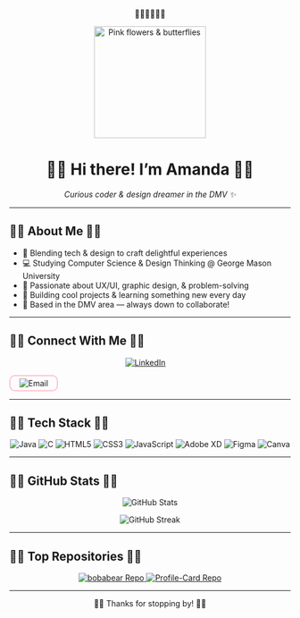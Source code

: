 <!-- README.md -->

<p align="center">🌸🦋🌸🦋🌸🦋</p>

<p align="center">
  <img src="https://media.giphy.com/media/3oEjI6SIIHBdRxXI40/giphy.gif" alt="Pink flowers & butterflies" width="200"/>
</p>

<h1 align="center">🌸🦋 Hi there! I’m Amanda 🌸🦋</h1>
<p align="center"><em>Curious coder & design dreamer in the DMV ✨</em></p>

---

## 🌺🦋 About Me 🦋🌺
- 🎀 Blending tech & design to craft delightful experiences  
- 💻 Studying Computer Science & Design Thinking @ George Mason University  
- 🎨 Passionate about UX/UI, graphic design, & problem-solving  
- 🚀 Building cool projects & learning something new every day  
- 📍 Based in the DMV area — always down to collaborate!

---

## 🌸🦋 Connect With Me 🦋🌸
<p align="center">
  <!-- LinkedIn badge without “Connect” -->
  <a href="https://www.linkedin.com/in/your-linkedin" style="margin: 0 8px;">
    <img
      src="https://img.shields.io/static/v1?label=LinkedIn&message=&style=for-the-badge&logo=linkedin&logoColor=white&color=FFC0CB"
      alt="LinkedIn"
    />
  </a>

  <!-- Email badge without “Say Hello,” inside pink box -->
  <a href="mailto:amanda@example.com" style="margin: 0 8px; text-decoration: none;">
    <div
      style="
        display: inline-block;
        border: 2px solid #FFC0CB;
        border-radius: 10px;
        padding: 4px 8px;
      "
    >
      <img
        src="https://img.shields.io/static/v1?label=Email&message=&style=for-the-badge&logo=gmail&logoColor=white&color=FFB6C1"
        alt="Email"
      />
    </div>
  </a>
</p>



---

## 🌺🦋 Tech Stack 🦋🌺
<p align="center">
  <img src="https://img.shields.io/badge/Java-ED8B00?style=for-the-badge&logo=java&logoColor=white&color=FFC0CB" alt="Java"/>
  <img src="https://img.shields.io/badge/C-00599C?style=for-the-badge&logo=c&logoColor=white&color=FFC0CB" alt="C"/>
  <img src="https://img.shields.io/badge/HTML5-E34F26?style=for-the-badge&logo=html5&logoColor=white&color=FFC0CB" alt="HTML5"/>
  <img src="https://img.shields.io/badge/CSS3-1572B6?style=for-the-badge&logo=css3&logoColor=white&color=FFC0CB" alt="CSS3"/>
  <img src="https://img.shields.io/badge/JavaScript-F7DF1E?style=for-the-badge&logo=javascript&logoColor=black&color=FFC0CB" alt="JavaScript"/>
  <img src="https://img.shields.io/badge/Adobe_XD-FF61F6?style=for-the-badge&logo=adobexd&logoColor=white&color=FFC0CB" alt="Adobe XD"/>
  <img src="https://img.shields.io/badge/Figma-F24E1E?style=for-the-badge&logo=figma&logoColor=white&color=FFC0CB" alt="Figma"/>
  <img src="https://img.shields.io/badge/Canva-00C4CC?style=for-the-badge&logo=canva&logoColor=white&color=FFC0CB" alt="Canva"/>
</p>

---

## 🌸🦋 GitHub Stats 🦋🌸
<p align="center">
  <img src="https://github-readme-stats.vercel.app/api?username=bobabear&show_icons=true&theme=dracula&bg_color=ffffff00&text_color=ff69b4" alt="GitHub Stats" />
</p>
<p align="center">
  <img src="https://github-readme-streak-stats.herokuapp.com?user=bobabear&theme=dracula&background=ffffff00&fire_color=ff69b4" alt="GitHub Streak" />
</p>

---

## 🌺🦋 Top Repositories 🦋🌺
<p align="center">
  <a href="https://github.com/bobabear/bobabear">
    <img src="https://github-readme-stats.vercel.app/api/pin/?username=bobabear&repo=bobabear&theme=dracula&bg_color=ffffff00&text_color=ff69b4" alt="bobabear Repo" />
  </a>
  <a href="https://github.com/bobabear/Profile-Card">
    <img src="https://github-readme-stats.vercel.app/api/pin/?username=bobabear&repo=Profile-Card&theme=dracula&bg_color=ffffff00&text_color=ff69b4" alt="Profile-Card Repo" />
  </a>
</p>

---

<p align="center">🌸🦋 Thanks for stopping by! 🦋🌸</p>
